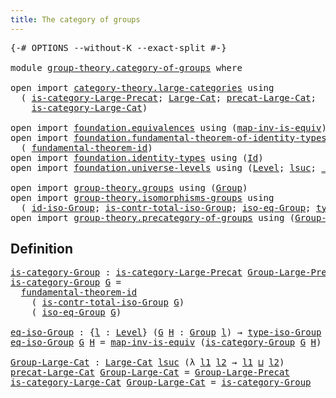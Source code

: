 ```yaml
---
title: The category of groups
---
```


<pre class="Agda"><a id="48" class="Symbol">{-#</a> <a id="52" class="Keyword">OPTIONS</a> <a id="60" class="Pragma">--without-K</a> <a id="72" class="Pragma">--exact-split</a> <a id="86" class="Symbol">#-}</a>

<a id="91" class="Keyword">module</a> <a id="98" href="group-theory.category-of-groups.html" class="Module">group-theory.category-of-groups</a> <a id="130" class="Keyword">where</a>

<a id="137" class="Keyword">open</a> <a id="142" class="Keyword">import</a> <a id="149" href="category-theory.large-categories.html" class="Module">category-theory.large-categories</a> <a id="182" class="Keyword">using</a>
  <a id="190" class="Symbol">(</a> <a id="192" href="category-theory.large-categories.html#891" class="Function">is-category-Large-Precat</a><a id="216" class="Symbol">;</a> <a id="218" href="category-theory.large-categories.html#1123" class="Record">Large-Cat</a><a id="227" class="Symbol">;</a> <a id="229" href="category-theory.large-categories.html#1235" class="Field">precat-Large-Cat</a><a id="245" class="Symbol">;</a>
    <a id="251" href="category-theory.large-categories.html#1275" class="Field">is-category-Large-Cat</a><a id="272" class="Symbol">)</a>

<a id="275" class="Keyword">open</a> <a id="280" class="Keyword">import</a> <a id="287" href="foundation.equivalences.html" class="Module">foundation.equivalences</a> <a id="311" class="Keyword">using</a> <a id="317" class="Symbol">(</a><a id="318" href="foundation-core.equivalences.html#4187" class="Function">map-inv-is-equiv</a><a id="334" class="Symbol">)</a>
<a id="336" class="Keyword">open</a> <a id="341" class="Keyword">import</a> <a id="348" href="foundation.fundamental-theorem-of-identity-types.html" class="Module">foundation.fundamental-theorem-of-identity-types</a> <a id="397" class="Keyword">using</a>
  <a id="405" class="Symbol">(</a> <a id="407" href="foundation-core.fundamental-theorem-of-identity-types.html#1894" class="Function">fundamental-theorem-id</a><a id="429" class="Symbol">)</a>
<a id="431" class="Keyword">open</a> <a id="436" class="Keyword">import</a> <a id="443" href="foundation.identity-types.html" class="Module">foundation.identity-types</a> <a id="469" class="Keyword">using</a> <a id="475" class="Symbol">(</a><a id="476" href="foundation-core.identity-types.html#1767" class="Datatype">Id</a><a id="478" class="Symbol">)</a>
<a id="480" class="Keyword">open</a> <a id="485" class="Keyword">import</a> <a id="492" href="foundation.universe-levels.html" class="Module">foundation.universe-levels</a> <a id="519" class="Keyword">using</a> <a id="525" class="Symbol">(</a><a id="526" href="Agda.Primitive.html#597" class="Postulate">Level</a><a id="531" class="Symbol">;</a> <a id="533" href="Agda.Primitive.html#780" class="Primitive">lsuc</a><a id="537" class="Symbol">;</a> <a id="539" href="Agda.Primitive.html#810" class="Primitive Operator">_⊔_</a><a id="542" class="Symbol">)</a>

<a id="545" class="Keyword">open</a> <a id="550" class="Keyword">import</a> <a id="557" href="group-theory.groups.html" class="Module">group-theory.groups</a> <a id="577" class="Keyword">using</a> <a id="583" class="Symbol">(</a><a id="584" href="group-theory.groups.html#2745" class="Function">Group</a><a id="589" class="Symbol">)</a>
<a id="591" class="Keyword">open</a> <a id="596" class="Keyword">import</a> <a id="603" href="group-theory.isomorphisms-groups.html" class="Module">group-theory.isomorphisms-groups</a> <a id="636" class="Keyword">using</a>
  <a id="644" class="Symbol">(</a> <a id="646" href="group-theory.isomorphisms-groups.html#3314" class="Function">id-iso-Group</a><a id="658" class="Symbol">;</a> <a id="660" href="group-theory.isomorphisms-groups.html#3978" class="Function">is-contr-total-iso-Group</a><a id="684" class="Symbol">;</a> <a id="686" href="group-theory.isomorphisms-groups.html#3570" class="Function">iso-eq-Group</a><a id="698" class="Symbol">;</a> <a id="700" href="group-theory.isomorphisms-groups.html#1804" class="Function">type-iso-Group</a><a id="714" class="Symbol">)</a>
<a id="716" class="Keyword">open</a> <a id="721" class="Keyword">import</a> <a id="728" href="group-theory.precategory-of-groups.html" class="Module">group-theory.precategory-of-groups</a> <a id="763" class="Keyword">using</a> <a id="769" class="Symbol">(</a><a id="770" href="group-theory.precategory-of-groups.html#747" class="Function">Group-Large-Precat</a><a id="788" class="Symbol">)</a>
</pre>
## Definition

<pre class="Agda"><a id="is-category-Group"></a><a id="818" href="group-theory.category-of-groups.html#818" class="Function">is-category-Group</a> <a id="836" class="Symbol">:</a> <a id="838" href="category-theory.large-categories.html#891" class="Function">is-category-Large-Precat</a> <a id="863" href="group-theory.precategory-of-groups.html#747" class="Function">Group-Large-Precat</a>
<a id="882" href="group-theory.category-of-groups.html#818" class="Function">is-category-Group</a> <a id="900" href="group-theory.category-of-groups.html#900" class="Bound">G</a> <a id="902" class="Symbol">=</a>
  <a id="906" href="foundation-core.fundamental-theorem-of-identity-types.html#1894" class="Function">fundamental-theorem-id</a>
    <a id="933" class="Symbol">(</a> <a id="935" href="group-theory.isomorphisms-groups.html#3978" class="Function">is-contr-total-iso-Group</a> <a id="960" href="group-theory.category-of-groups.html#900" class="Bound">G</a><a id="961" class="Symbol">)</a>
    <a id="967" class="Symbol">(</a> <a id="969" href="group-theory.isomorphisms-groups.html#3570" class="Function">iso-eq-Group</a> <a id="982" href="group-theory.category-of-groups.html#900" class="Bound">G</a><a id="983" class="Symbol">)</a>

<a id="eq-iso-Group"></a><a id="986" href="group-theory.category-of-groups.html#986" class="Function">eq-iso-Group</a> <a id="999" class="Symbol">:</a> <a id="1001" class="Symbol">{</a><a id="1002" href="group-theory.category-of-groups.html#1002" class="Bound">l</a> <a id="1004" class="Symbol">:</a> <a id="1006" href="Agda.Primitive.html#597" class="Postulate">Level</a><a id="1011" class="Symbol">}</a> <a id="1013" class="Symbol">(</a><a id="1014" href="group-theory.category-of-groups.html#1014" class="Bound">G</a> <a id="1016" href="group-theory.category-of-groups.html#1016" class="Bound">H</a> <a id="1018" class="Symbol">:</a> <a id="1020" href="group-theory.groups.html#2745" class="Function">Group</a> <a id="1026" href="group-theory.category-of-groups.html#1002" class="Bound">l</a><a id="1027" class="Symbol">)</a> <a id="1029" class="Symbol">→</a> <a id="1031" href="group-theory.isomorphisms-groups.html#1804" class="Function">type-iso-Group</a> <a id="1046" href="group-theory.category-of-groups.html#1014" class="Bound">G</a> <a id="1048" href="group-theory.category-of-groups.html#1016" class="Bound">H</a> <a id="1050" class="Symbol">→</a> <a id="1052" href="foundation-core.identity-types.html#1767" class="Datatype">Id</a> <a id="1055" href="group-theory.category-of-groups.html#1014" class="Bound">G</a> <a id="1057" href="group-theory.category-of-groups.html#1016" class="Bound">H</a>
<a id="1059" href="group-theory.category-of-groups.html#986" class="Function">eq-iso-Group</a> <a id="1072" href="group-theory.category-of-groups.html#1072" class="Bound">G</a> <a id="1074" href="group-theory.category-of-groups.html#1074" class="Bound">H</a> <a id="1076" class="Symbol">=</a> <a id="1078" href="foundation-core.equivalences.html#4187" class="Function">map-inv-is-equiv</a> <a id="1095" class="Symbol">(</a><a id="1096" href="group-theory.category-of-groups.html#818" class="Function">is-category-Group</a> <a id="1114" href="group-theory.category-of-groups.html#1072" class="Bound">G</a> <a id="1116" href="group-theory.category-of-groups.html#1074" class="Bound">H</a><a id="1117" class="Symbol">)</a>

<a id="Group-Large-Cat"></a><a id="1120" href="group-theory.category-of-groups.html#1120" class="Function">Group-Large-Cat</a> <a id="1136" class="Symbol">:</a> <a id="1138" href="category-theory.large-categories.html#1123" class="Record">Large-Cat</a> <a id="1148" href="Agda.Primitive.html#780" class="Primitive">lsuc</a> <a id="1153" class="Symbol">(λ</a> <a id="1156" href="group-theory.category-of-groups.html#1156" class="Bound">l1</a> <a id="1159" href="group-theory.category-of-groups.html#1159" class="Bound">l2</a> <a id="1162" class="Symbol">→</a> <a id="1164" href="group-theory.category-of-groups.html#1156" class="Bound">l1</a> <a id="1167" href="Agda.Primitive.html#810" class="Primitive Operator">⊔</a> <a id="1169" href="group-theory.category-of-groups.html#1159" class="Bound">l2</a><a id="1171" class="Symbol">)</a>
<a id="1173" href="category-theory.large-categories.html#1235" class="Field">precat-Large-Cat</a> <a id="1190" href="group-theory.category-of-groups.html#1120" class="Function">Group-Large-Cat</a> <a id="1206" class="Symbol">=</a> <a id="1208" href="group-theory.precategory-of-groups.html#747" class="Function">Group-Large-Precat</a>
<a id="1227" href="category-theory.large-categories.html#1275" class="Field">is-category-Large-Cat</a> <a id="1249" href="group-theory.category-of-groups.html#1120" class="Function">Group-Large-Cat</a> <a id="1265" class="Symbol">=</a> <a id="1267" href="group-theory.category-of-groups.html#818" class="Function">is-category-Group</a>
</pre>